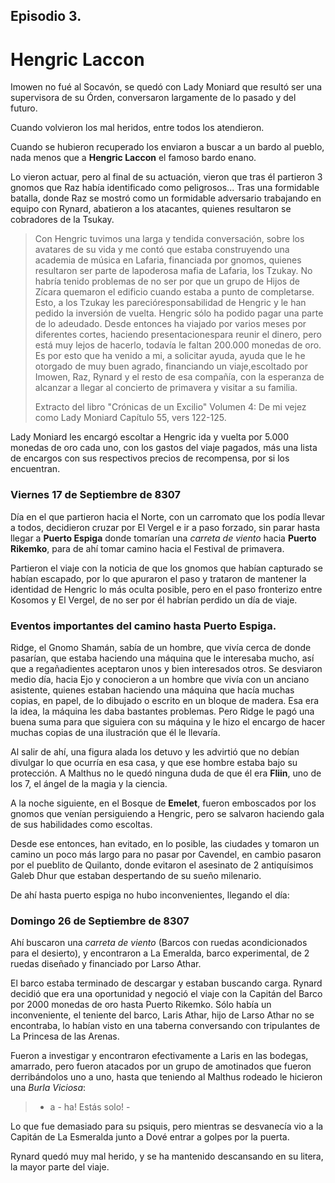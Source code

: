 ## Episodio 3.
# Hengric Laccon
Imowen no fué al Socavón, se quedó con Lady Moniard que resultó ser una supervisora de su Órden, conversaron largamente de lo pasado y del futuro.

Cuando volvieron los mal heridos, entre todos los atendieron.

Cuando se hubieron recuperado los enviaron a buscar a un bardo al pueblo, nada menos que a **Hengric Laccon** el famoso bardo enano.

Lo vieron actuar, pero al final de su actuación, vieron que tras él partieron 3 gnomos que Raz había identificado como peligrosos... Tras una formidable batalla, donde Raz se mostró como un formidable adversario trabajando en equipo con Rynard, abatieron a los atacantes, quienes resultaron se cobradores de la Tsukay.

> Con Hengric tuvimos una larga y tendida conversación, sobre los avatares de su vida y me contó que estaba construyendo una academia de música en Lafaria, financiada por gnomos, quienes resultaron ser parte de lapoderosa mafia de Lafaria, los Tzukay. No habría tenido problemas de no ser por que un grupo de Hijos de Zícara quemaron el edificio cuando estaba a punto de completarse. Esto, a los Tzukay les parecióresponsabilidad de Hengric y le han pedido la inversión de vuelta. Hengric sólo ha podido pagar una parte de lo adeudado. Desde entonces ha viajado por varios meses por diferentes cortes, haciendo presentacionespara reunir el dinero, pero está muy lejos de hacerlo, todavía le faltan 200.000 monedas de oro. Es por esto que ha venido a mi, a solicitar ayuda, ayuda que le he otorgado de muy buen agrado, financiando un viaje,escoltado por Imowen, Raz, Rynard y el resto de esa compañía, con la esperanza de alcanzar a llegar al concierto de primavera y visitar a su familia.
> 
> Extracto del libro "Crónicas de un Excilio"
> Volumen 4: De mi vejez como Lady Moniard
> Capítulo 55, vers 122-125.

Lady Moniard les encargó escoltar a Hengric ida y vuelta por 5.000 monedas de oro cada uno, con los gastos del viaje pagados, más una lista de encargos con sus respectivos precios de recompensa, por si los encuentran.
### Viernes 17 de Septiembre de 8307
Día en el que partieron hacia el Norte, con un carromato que los podía llevar a todos, decidieron cruzar por El Vergel e ir a paso forzado, sin parar hasta llegar a **Puerto Espiga** donde tomarían una *carreta de viento* hacia **Puerto Rikemko**, para de ahí tomar camino hacia el Festival de primavera.

Partieron el viaje con la noticia de que los gnomos que habían capturado se habían escapado, por lo que apuraron el paso y trataron de mantener la identidad de Hengric lo más oculta posible, pero en el paso fronterizo entre Kosomos y El Vergel, de no ser por él habrían perdido un día de viaje.
### Eventos importantes del camino hasta Puerto Espiga.
Ridge, el Gnomo Shamán, sabía de un hombre, que vivía cerca de donde pasarían, que estaba haciendo una máquina que le interesaba mucho, así que a regañadientes aceptaron unos y bien interesados otros. Se desviaron medio día, hacia Ejo y conocieron a un hombre que vivía con un anciano asistente, quienes estaban haciendo una máquina que hacía muchas copias, en papel, de lo dibujado o escrito en un bloque de madera. Esa era la idea, la máquina les daba bastantes problemas. Pero Ridge le pagó una buena suma para que siguiera con su máquina y le hizo el encargo de hacer muchas copias de una ilustración que él le llevaría.

Al salir de ahí, una figura alada los detuvo y les advirtió que no debían divulgar lo que ocurría en esa casa, y que ese hombre estaba bajo su protección. A Malthus no le quedó ninguna duda de que él era **Fliin**, uno de los 7, el ángel de la magia y la ciencia.

A la noche siguiente, en el Bosque de **Emelet**, fueron emboscados por los gnomos que venían persiguiendo a Hengric, pero se salvaron haciendo gala de sus habilidades como escoltas.

Desde ese entonces, han evitado, en lo posible, las ciudades y tomaron un camino un poco más largo para no pasar por Cavendel, en cambio pasaron por el pueblito de Quilanto, donde evitaron el asesinato de 2 antiquísimos Galeb Dhur que estaban despertando de su sueño milenario.

De ahí hasta puerto espiga no hubo inconvenientes, llegando el día:
### Domingo 26 de Septiembre de 8307
Ahí buscaron una *carreta de viento* (Barcos con ruedas acondicionados para el desierto), y encontraron a La Emeralda, barco experimental, de 2 ruedas diseñado y financiado por Larso Athar.

El barco estaba terminado de descargar y estaban buscando carga. Rynard decidió que era una oportunidad y negoció el viaje con la Capitán del Barco por 2000 monedas de oro hasta Puerto Rikemko. Sólo había un inconveniente, el teniente del barco, Laris Athar, hijo de Larso Athar no se encontraba, lo habían visto en una taberna conversando con tripulantes de La Princesa de las Arenas.

Fueron a investigar y encontraron efectivamente a Laris en las bodegas, amarrado, pero fueron atacados por un grupo de amotinados que fueron derribándolos uno a uno, hasta que teniendo al Malthus rodeado le hicieron una *Burla Viciosa*:
> - a - ha! Estás solo! -

Lo que fue demasiado para su psiquis, pero mientras se desvanecía vio a la Capitán de La Esmeralda junto a Dové entrar a golpes por la puerta.

Rynard quedó muy mal herido, y se ha mantenido descansando en su litera, la mayor parte del viaje.